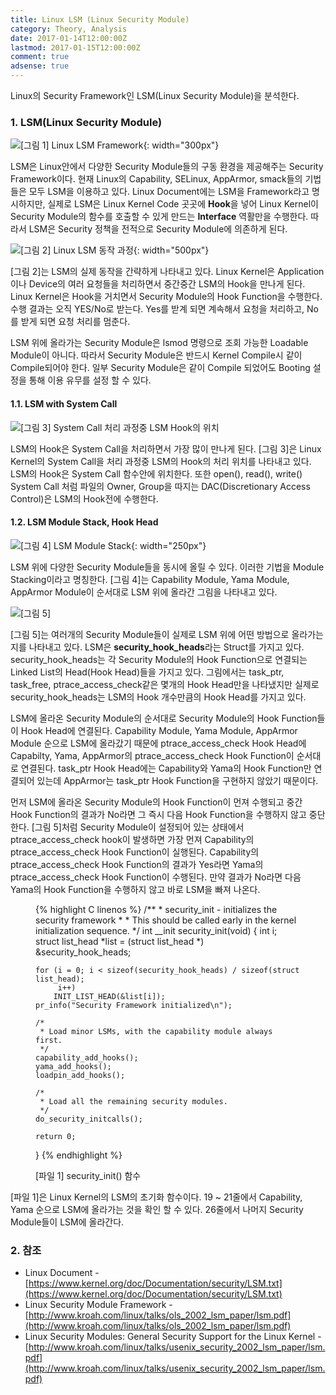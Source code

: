 ```yaml
---
title: Linux LSM (Linux Security Module)
category: Theory, Analysis
date: 2017-01-14T12:00:00Z
lastmod: 2017-01-15T12:00:00Z
comment: true
adsense: true
---
```


Linux의 Security Framework인 LSM(Linux Security Module)을 분석한다.

### 1. LSM(Linux Security Module)

![[그림 1] Linux LSM Framework]({{site.baseurl}}/images/theory_analysis/Linux_LSM/Linux_LSM_Framework.PNG){: width="300px"}

LSM은 Linux안에서 다양한 Security Module들의 구동 환경을 제공해주는 Security Framework이다. 현재 Linux의 Capability, SELinux, AppArmor, smack들의 기법들은 모두 LSM을 이용하고 있다. Linux Document에는 LSM을 Framework라고 명시하지만, 실제로 LSM은 Linux Kernel Code 곳곳에 **Hook**을 넣어 Linux Kernel이 Security Module의 함수를 호출할 수 있게 만드는 **Interface** 역활만을 수행한다. 따라서 LSM은 Security 정책을 전적으로 Security Module에 의존하게 된다.

![[그림 2] Linux LSM 동작 과정]({{site.baseurl}}/images/theory_analysis/Linux_LSM/Linux_LSM_Query.PNG){: width="500px"}

[그림 2]는 LSM의 실제 동작을 간략하게 나타내고 있다. Linux Kernel은 Application이나 Device의 여러 요청들을 처리하면서 중간중간 LSM의 Hook을 만나게 된다. Linux Kernel은 Hook을 거치면서 Security Module의 Hook Function을 수행한다. 수행 결과는 오직 YES/No로 받는다. Yes를 받계 되면 계속해서 요청을 처리하고, No를 받게 되면 요청 처리를 멈춘다.

LSM 위에 올라가는 Security Module은 lsmod 명령으로 조회 가능한 Loadable Module이 아니다. 따라서 Security Module은 반드시 Kernel Compile시 같이 Compile되어야 한다. 일부 Security Module은 같이 Compile 되었어도 Booting 설정을 통해 이용 유무를 설정 할 수 있다.

#### 1.1. LSM with System Call

![[그림 3] System Call 처리 과정중 LSM Hook의 위치]({{site.baseurl}}/images/theory_analysis/Linux_LSM/Linux_LSM_System_Call.PNG)

LSM의 Hook은 System Call을 처리하면서 가장 많이 만나게 된다. [그림 3]은 Linux Kernel의 System Call을 처리 과정중 LSM의 Hook의 처리 위치를 나타내고 있다. LSM의 Hook은 System Call 함수안에 위치한다. 또한 open(), read(), write() System Call 처럼 파일의 Owner, Group을 따지는 DAC(Discretionary Access Control)은 LSM의 Hook전에 수행한다.

#### 1.2. LSM Module Stack, Hook Head

![[그림 4] LSM Module Stack]({{site.baseurl}}/images/theory_analysis/Linux_LSM/Linux_LSM_Stack.PNG){: width="250px"}

LSM 위에 다양한 Security Module들을 동시에 올릴 수 있다. 이러한 기법을 Module Stacking이라고 명칭한다. [그림 4]는 Capability Module, Yama Module, AppArmor Module이 순서대로 LSM 위에 올라간 그림을 나타내고 있다.

![[그림 5] ]({{site.baseurl}}/images/theory_analysis/Linux_LSM/Linux_LSM_Function_Pointer.PNG)

[그림 5]는 여러개의 Security Module들이 실제로 LSM 위에 어떤 방법으로 올라가는지를 나타내고 있다. LSM은 **security_hook_heads**라는 Struct를 가지고 있다. security_hook_heads는 각 Security Module의 Hook Function으로 연결되는 Linked List의 Head(Hook Head)들을 가지고 있다. 그림에서는 task_ptr, task_free, ptrace_access_check같은 몇개의 Hook Head만을 나타냈지만 실제로 security_hook_heads는 LSM의 Hook 개수만큼의 Hook Head를 가지고 있다.

LSM에 올라온 Security Module의 순서대로 Security Module의 Hook Function들이 Hook Head에 연결된다. Capability Module, Yama Module, AppArmor Module 순으로 LSM에 올라갔기 때문에 ptrace_access_check Hook Head에 Capabilty, Yama, AppArmor의 ptrace_access_check Hook Function이 순서대로 연결된다. task_ptr Hook Head에는 Capability와 Yama의 Hook Function만 연결되어 있는데 AppArmor는 task_ptr Hook Function을 구현하지 않았기 때문이다.

먼저 LSM에 올라온 Security Module의 Hook Function이 먼져 수행되고 중간 Hook Function의 결과가 No라면 그 즉시 다음 Hook Function을 수행하지 않고 중단한다. [그림 5]처럼 Security Module이 설정되어 있는 상태에서 ptrace_access_check hook이 발생하면 가장 먼져 Capability의 ptrace_access_check Hook Function이 실행된다. Capability의 ptrace_access_check Hook Function의 결과가 Yes라면 Yama의 ptrace_access_check Hook Function이 수행된다. 만약 결과가 No라면 다음 Yama의 Hook Function을 수행하지 않고 바로 LSM을 빠져 나온다.

<figure>
{% highlight C linenos %}
/**
 * security_init - initializes the security framework
 *
 * This should be called early in the kernel initialization sequence.
 */
int __init security_init(void)
{
	int i;
	struct list_head *list = (struct list_head *) &security_hook_heads;

	for (i = 0; i < sizeof(security_hook_heads) / sizeof(struct list_head);
	     i++)
		INIT_LIST_HEAD(&list[i]);
	pr_info("Security Framework initialized\n");

	/*
	 * Load minor LSMs, with the capability module always first.
	 */
	capability_add_hooks();
	yama_add_hooks();
	loadpin_add_hooks();

	/*
	 * Load all the remaining security modules.
	 */
	do_security_initcalls();

	return 0;
}
{% endhighlight %}
<figcaption class="caption">[파일 1] security_init() 함수</figcaption>
</figure>

[파일 1]은 Linux Kernel의 LSM의 초기화 함수이다. 19 ~ 21줄에서 Capability, Yama 순으로 LSM에 올라가는 것을 확인 할 수 있다. 26줄에서 나머지 Security Module들이 LSM에 올라간다.

### 2. 참조

* Linux Document - [https://www.kernel.org/doc/Documentation/security/LSM.txt](https://www.kernel.org/doc/Documentation/security/LSM.txt)
* Linux Security Module Framework - [http://www.kroah.com/linux/talks/ols_2002_lsm_paper/lsm.pdf](http://www.kroah.com/linux/talks/ols_2002_lsm_paper/lsm.pdf)
* Linux Security Modules:
General Security Support for the Linux Kernel - [http://www.kroah.com/linux/talks/usenix_security_2002_lsm_paper/lsm.pdf](http://www.kroah.com/linux/talks/usenix_security_2002_lsm_paper/lsm.pdf)
